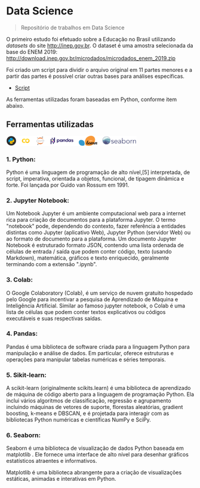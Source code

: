 # Data Science

> Repositório de trabalhos em Data Science

O primeiro estudo foi efetuado sobre a Educação no Brasil utilizando <i>datasets</i> do site http://inep.gov.br.
O dataset é uma amostra selecionada da base do ENEM 2019: http://download.inep.gov.br/microdados/microdados_enem_2019.zip

Foi criado um script para dividir o arquivo original em 11 partes menores e a partir das partes é possível criar outras bases para análises específicas.
* [Script](dados/script.md)

As ferramentas utilizadas foram baseadas em Python, conforme item abaixo.

## Ferramentas utilizadas

<img src="./img/icones_readme.png" width="350">

### 1. Python:
<p>Python é uma linguagem de programação de alto nível,[5] interpretada, de script, imperativa, orientada a objetos, funcional, de tipagem dinâmica e forte. Foi lançada por Guido van Rossum em 1991.</p>

### 2. Jupyter Notebook:
<p>Um Notebook Jupyter é um ambiente computacional web para a internet rica para criação de documentos para a plataforma Jupyter. O termo "notebook" pode, dependendo do contexto, fazer referência a entidades distintas como Jupyter (aplicativo Web), Jupyter Python (servidor Web) ou ao formato de documento para a plataforma. Um documento Jupyter Notebook é estruturado formato JSON, contendo uma lista ordenada de células de entrada / saída que podem conter código, texto (usando Markdown), matemática, gráficos e texto enriquecido, geralmente terminando com a extensão ".ipynb".</p>

### 3. Colab:
<p>O Google Colaboratory (Colab), é um serviço de nuvem gratuito hospedado pelo Google para incentivar a pesquisa de Aprendizado de Máquina e Inteligência Artificial. Similar ao famoso jupyter notebook, o Colab é uma lista de células que podem conter textos explicativos ou códigos executáveis e suas respectivas saídas.</p>

### 4. Pandas:
<p>Pandas é uma biblioteca de software criada para a linguagem Python para manipulação e análise de dados. Em particular, oferece estruturas e operações para manipular tabelas numéricas e séries temporais.</p> 

### 5. Sikit-learn:
<p>A scikit-learn (originalmente scikits.learn) é uma biblioteca de aprendizado de máquina de código aberto para a linguagem de programação Python. Ela inclui vários algoritmos de classificação, regressão e agrupamento incluindo máquinas de vetores de suporte, florestas aleatórias, gradient boosting, k-means e DBSCAN, e é projetada para interagir com as bibliotecas Python numéricas e científicas NumPy e SciPy.</p>

### 6. Seaborn:

<p>Seaborn é uma biblioteca de visualização de dados Python baseada em matplotlib . Ele fornece uma interface de alto nível para desenhar gráficos estatísticos atraentes e informativos.</p>
<p>Matplotlib é uma biblioteca abrangente para a criação de visualizações estáticas, animadas e interativas em Python.</p>


